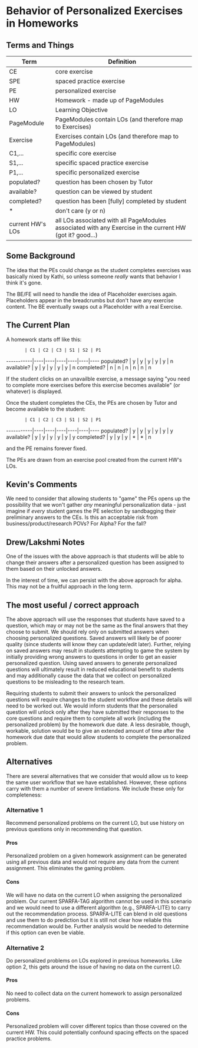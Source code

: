# Behavior of Personalized Exercises in Homeworks

## Terms and Things

 Term | Definition
------|------------
CE    | core exercise
SPE   | spaced practice exercise
PE    | personalized exercise
HW    | Homework - made up of PageModules
LO    | Learning Objective
PageModule | PageModules contain LOs (and therefore map to Exercises)
Exercise   | Exercises contain LOs (and therefore map to PageModules)
C1,...| specific core exercise
S1,...| specific spaced practice exercise
P1,...| specific personalized exercise
populated? | question has been chosen by Tutor
available? | question can be viewed by student
completed? | question has been [fully] completed by student
\* | don't care (y or n)
current HW's LOs | all LOs associated with all PageModules associated with any Exercise in the current HW (got it? good...)

## Some Background

The idea that the PEs could change as the student completes exercises was basically nixed by Kathi, 
so unless someone _really_ wants that behavior I think it's gone.

The BE/FE will need to handle the idea of Placeholder exercises again.
Placeholders appear in the breadcrumbs but don't have any exercise content.
The BE eventually swaps out a Placeholder with a real Exercise.

## The Current Plan

A homework starts off like this:

           | C1 | C2 | C3 | S1 | S2 | P1
-----------|----|----|----|----|----|----
populated? | y  | y  | y  | y  | y  | n
available? | y  | y  | y  | y  | y  | n
completed? | n  | n  | n  | n  | n  | n

If the student clicks on an unavailble exercise, a message saying
"you need to complete more exercises before this exercise becomes available" (or whatever)
is displayed.

Once the student completes the CEs, the PEs are chosen by Tutor and become available to the student:

           | C1 | C2 | C3 | S1 | S2 | P1
-----------|----|----|----|----|----|----
populated? | y  | y  | y  | y  | y  | y
available? | y  | y  | y  | y  | y  | y
completed? | y  | y  | y  | *  | *  | n

and the PE remains forever fixed.

The PEs are drawn from an exercise pool created from the current HW's LOs.

## Kevin's Comments

We need to consider that allowing students to "game" the PEs opens up the possibility that we won't gather *any* meaningful personalization data - just imagine if *every* student games the PE selection by sandbagging their preliminary answers to the CEs.  Is this an acceptable risk from business/product/research POVs?  For Alpha?  For the fall?

## Drew/Lakshmi Notes

One of the issues with the above approach is that students will
be able to change their answers after a personalized question
has been assigned to them based on their unlocked answers.

In the interest of time, we can persist with the above approach
for alpha.  This may not be a fruitful approach in the long term.

## The most useful / correct approach

The above approach will use the responses that students have saved to
a question, which may or may not be the same as the final answers that
they choose to submit.  We should rely only on submitted answers when
choosing personalized questions.  Saved answers will likely be of
poorer quality (since students will know they can update/edit later).
Further, relying on saved answers may result in students attempting to
game the system by initially providing wrong answers to questions in
order to get an easier personalized question.  Using saved answers to
generate personalized questions will ultimately result in reduced
educational benefit to students and may additionally cause the data
that we collect on personalized questions to be misleading to the
research team.

Requiring students to submit their answers to unlock the personalized
questions will require changes to the student workflow and these
details will need to be worked out.  We would inform students that the
personalied question will unlock only after they have submitted their
responses to the core questions and require them to complete all work
(including the personalized problem) by the homework due date.  A less
desirable, though, workable, solution would be to give an extended
amount of time after the homework due date that would allow students
to complete the personalized problem.

## Alternatives

There are several alternatives that we consider that would allow us to
keep the same user workflow that we have established. However, these
options carry with them a number of severe limtiations.  We include
these only for completeness:


### Alternative 1

Recommend personalized problems on the current LO, but use history on
previous questions only in recommending that question.

#### Pros

Personalized problem on a given homework assignment can be generated
using all previous data and would not require any data from the
current assignment.  This eliminates the gaming problem.

#### Cons

We will have no data on the current LO when assigning the personalized
problem.  Our current SPARFA-TAG algorithm cannot be used in this
scenario and we would need to use a different algorithm (e.g.,
SPARFA-LITE) to carry out the recommendation process.  SPARFA-LITE can
blend in old questions and use them to do prediction but it is still
not clear how reliable this recommendation would be.  Further analysis
would be needed to determine if this option can even be viable.


### Alternative 2

Do personalized problems on LOs explored in previous homeworks.  Like
option 2, this gets around the issue of having no data on the current
LO.

#### Pros

No need to collect data on the current homework to assign personalized
problems.

#### Cons

Personalized problem will cover different topics than those covered on
the current HW.  This could potentially confound spacing effects on
the spaced practice problems.
